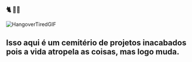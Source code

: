 ### 🐈 🧑‍💻


![HangoverTiredGIF](https://github.com/user-attachments/assets/df33977d-0245-4a1a-9210-9032c0f82eb5)

## Isso aqui é um cemitério de projetos inacabados pois a vida atropela as coisas, mas logo muda. 


<!--
**kaesujo/kaesujo** is a ✨ _special_ ✨ repository because its `README.md` (this file) appears on your GitHub profile.

Here are some ideas to get you started:

- 🔭 I’m currently working on ...
- 🌱 I’m currently learning ...
- 👯 I’m looking to collaborate on ...
- 🤔 I’m looking for help with ...
- 💬 Ask me about ...
- 📫 How to reach me: ...
- 😄 Pronouns: ...
- ⚡ Fun fact: ...
-->
